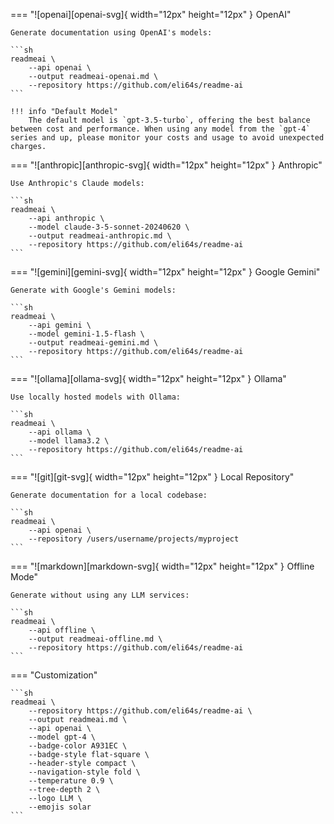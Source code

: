 <!-- --8<------ [start:cloud-openai] -->
=== "![openai][openai-svg]{ width="12px" height="12px" }&emsp13;OpenAI"

    Generate documentation using OpenAI's models:

    ```sh
    readmeai \
        --api openai \
        --output readmeai-openai.md \
        --repository https://github.com/eli64s/readme-ai
    ```

    !!! info "Default Model"
        The default model is `gpt-3.5-turbo`, offering the best balance between cost and performance. When using any model from the `gpt-4` series and up, please monitor your costs and usage to avoid unexpected charges.
<!-- --8<------ [end:cloud-openai] -->

<!-- --8<------ [start:cloud-anthropic] -->
=== "![anthropic][anthropic-svg]{ width="12px" height="12px" }&emsp13;Anthropic"

    Use Anthropic's Claude models:

    ```sh
    readmeai \
        --api anthropic \
        --model claude-3-5-sonnet-20240620 \
        --output readmeai-anthropic.md \
        --repository https://github.com/eli64s/readme-ai
    ```
<!-- --8<------ [end:cloud-anthropic] -->

<!-- --8<------ [start:cloud-gemini] -->
=== "![gemini][gemini-svg]{ width="12px" height="12px" }&emsp13;Google Gemini"

    Generate with Google's Gemini models:

    ```sh
    readmeai \
        --api gemini \
        --model gemini-1.5-flash \
        --output readmeai-gemini.md \
        --repository https://github.com/eli64s/readme-ai
    ```
<!-- --8<------ [end:cloud-gemini] -->

<!-- --8<------ [start:local-options] -->
=== "![ollama][ollama-svg]{ width="12px" height="12px" }&emsp13;Ollama"

    Use locally hosted models with Ollama:

    ```sh
    readmeai \
        --api ollama \
        --model llama3.2 \
        --repository https://github.com/eli64s/readme-ai
    ```

=== "![git][git-svg]{ width="12px" height="12px" }&emsp13;Local Repository"

    Generate documentation for a local codebase:

    ```sh
    readmeai \
        --api openai \
        --repository /users/username/projects/myproject
    ```

=== "![markdown][markdown-svg]{ width="12px" height="12px" }&emsp13;Offline Mode"

    Generate without using any LLM services:

    ```sh
    readmeai \
        --api offline \
        --output readmeai-offline.md \
        --repository https://github.com/eli64s/readme-ai
    ```
<!-- --8<------ [end:local-options] -->

<!-- --8<------ [start:advanced] -->
=== "Customization"

    ```sh
    readmeai \
        --repository https://github.com/eli64s/readme-ai \
        --output readmeai.md \
        --api openai \
        --model gpt-4 \
        --badge-color A931EC \
        --badge-style flat-square \
        --header-style compact \
        --navigation-style fold \
        --temperature 0.9 \
        --tree-depth 2 \
        --logo LLM \
        --emojis solar
    ```
<!-- --8<------ [end:advanced] -->
